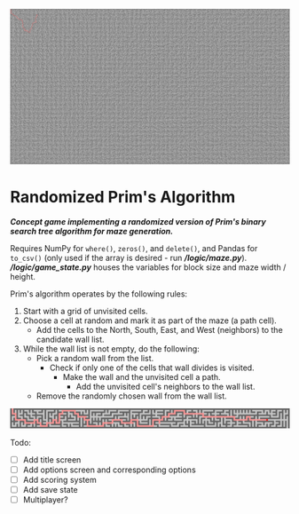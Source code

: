 ![alt text](https://github.com/zbras/Randomized-Prim-s-Algorithm/blob/main/assets/prims.png?raw=true)

# Randomized Prim's Algorithm

***Concept game implementing a randomized version of Prim's binary search tree algorithm for maze generation.***

Requires NumPy for `where()`, `zeros()`, and `delete()`, and Pandas for `to_csv()` (only used if the array is desired - run ***/logic/maze.py***).
***/logic/game_state.py*** houses the variables for block size and maze width / height.

Prim's algorithm operates by the following rules:

1. Start with a grid of unvisited cells.
2. Choose a cell at random and mark it as part of the maze (a path cell).
   - Add the cells to the North, South, East, and West (neighbors) to the candidate wall list.
3. While the wall list is not empty, do the following:
   - Pick a random wall from the list.
     - Check if only one of the cells that wall divides is visited.
       - Make the wall and the unvisited cell a path.
         - Add the unvisited cell's neighbors to the wall list.
   - Remove the randomly chosen wall from the wall list.


![alt text](https://github.com/zbras/Randomized-Prim-s-Algorithm/blob/main/assets/prims_2.png?raw=true)

Todo:
- [ ] Add title screen
- [ ] Add options screen and corresponding options
- [ ] Add scoring system
- [ ] Add save state
- [ ] Multiplayer?